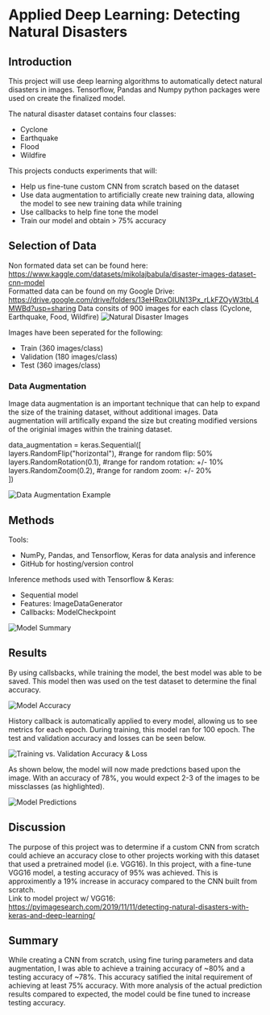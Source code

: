 # Applied Deep Learning: Detecting Natural Disasters

## Introduction
This project will use deep learning algorithms to automatically detect natural disasters in images. Tensorflow, Pandas and Numpy python packages were used on create the finalized model. 

The natural disaster dataset contains four classes:  
- Cyclone  
- Earthquake  
- Flood  
- Wildfire  

This projects conducts experiments that will:  
- Help us fine-tune custom CNN from scratch based on the dataset 
- Use data augmentation to artificially create new training data, allowing the model to see new training data while training  
- Use callbacks to help fine tone the model  
- Train our model and obtain > 75% accuracy  

## Selection of Data
Non formated data set can be found here: https://www.kaggle.com/datasets/mikolajbabula/disaster-images-dataset-cnn-model  
Formatted data can be found on my Google Drive: https://drive.google.com/drive/folders/13eHRpxOIUN13Px_rLkFZOyW3tbL4MWBd?usp=sharing
Data consits of 900 images for each class (Cyclone, Earthquake, Food, Wildfire)
![Natural Disaster Images](naturaldisaster.jpg)

Images have been seperated for the following:  
- Train (360 images/class)
- Validation (180 images/class)
- Test (360 images/class)

### Data Augmentation
Image data augmentation is an important technique that can help to expand the size of the training dataset, without additional images. Data augmentation will artifically expand the size but creating modified versions of the originial images within the training dataset.  


data_augmentation = keras.Sequential([  
        layers.RandomFlip("horizontal"),  #range for random flip: 50%  
        layers.RandomRotation(0.1),  #range for random rotation: +/- 10%  
        layers.RandomZoom(0.2), #range for random zoom: +/- 20%  
]) 

![Data Augmentation Example](data_augmentation_example.PNG)


## Methods
Tools:  
- NumPy, Pandas, and Tensorflow,  Keras for data analysis and inference  
- GitHub for hosting/version control  

Inference methods used with Tensorflow & Keras:  
- Sequential model  
- Features: ImageDataGenerator  
- Callbacks: ModelCheckpoint  

![Model Summary](model_summary.PNG)


## Results
By using callsbacks, while training the model, the best model was able to be saved. This model then was used on the test dataset to determine the final accuracy. 

![Model Accuracy](model_accuracy.PNG)

History callback is automatically applied to every model, allowing us to see metrics for each epoch. During training, this model ran for 100 epoch. The test and validation accuracy and losses can be seen below.   

![Training vs. Validation Accuracy & Loss](training_vs_validation.PNG)

As shown below, the model will now made predctions based upon the image. With an accuracy of 78%, you would expect 2-3 of the images to be missclasses (as highlighted).  

![Model Predictions](predictions.PNG)

## Discussion
The purpose of this project was to determine if a custom CNN from scratch could achieve an accuracy close to other projects working with this dataset that used a pretrained model (i.e. VGG16). In this project, with a fine-tune VGG16 model, a testing accuracy of 95% was achieved. This is approximently a 19% increase in accuracy compared to the CNN built from scratch.  
Link to model project w/ VGG16:  https://pyimagesearch.com/2019/11/11/detecting-natural-disasters-with-keras-and-deep-learning/  

## Summary
While creating a CNN from scratch, using fine turing parameters and data augmentation, I was able to achieve a training accuracy of ~80% and a testing accuracy of ~78%. This accuracy satified the inital requirement of achieving at least 75% accuracy. With more analysis of the actual prediction results compared to expected, the model could be fine tuned to increase testing accuracy. 






